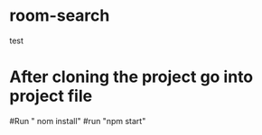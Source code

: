 # room-search
test
# After cloning the project go into project file 
#Run " nom install"
#run "npm start"
